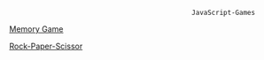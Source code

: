                                                   JavaScript-Games
                                                  
[Memory Game](https://basic-memory-game-4x3-grid.netlify.app/)  


[Rock-Paper-Scissor](https://static-rock-paper-scissors-game.netlify.app/)
